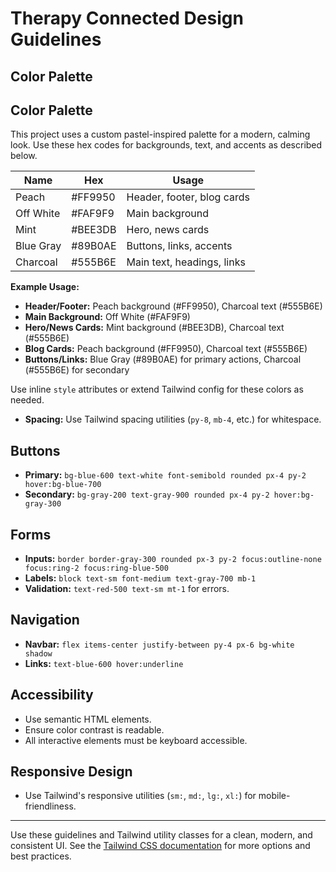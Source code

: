 # Therapy Connected Design Guidelines

## Color Palette
## Color Palette
This project uses a custom pastel-inspired palette for a modern, calming look. Use these hex codes for backgrounds, text, and accents as described below.

| Name         | Hex     | Usage                       |
|--------------|---------|-----------------------------|
| Peach        | #FF9950 | Header, footer, blog cards  |
| Off White    | #FAF9F9 | Main background             |
| Mint         | #BEE3DB | Hero, news cards            |
| Blue Gray    | #89B0AE | Buttons, links, accents     |
| Charcoal     | #555B6E | Main text, headings, links  |

**Example Usage:**
- **Header/Footer:** Peach background (#FF9950), Charcoal text (#555B6E)
- **Main Background:** Off White (#FAF9F9)
- **Hero/News Cards:** Mint background (#BEE3DB), Charcoal text (#555B6E)
- **Blog Cards:** Peach background (#FF9950), Charcoal text (#555B6E)
- **Buttons/Links:** Blue Gray (#89B0AE) for primary actions, Charcoal (#555B6E) for secondary

Use inline `style` attributes or extend Tailwind config for these colors as needed.
- **Spacing:** Use Tailwind spacing utilities (`py-8`, `mb-4`, etc.) for whitespace.
## Buttons
- **Primary:** `bg-blue-600 text-white font-semibold rounded px-4 py-2 hover:bg-blue-700`
- **Secondary:** `bg-gray-200 text-gray-900 rounded px-4 py-2 hover:bg-gray-300`

## Forms
- **Inputs:** `border border-gray-300 rounded px-3 py-2 focus:outline-none focus:ring-2 focus:ring-blue-500`
- **Labels:** `block text-sm font-medium text-gray-700 mb-1`
- **Validation:** `text-red-500 text-sm mt-1` for errors.

## Navigation
- **Navbar:** `flex items-center justify-between py-4 px-6 bg-white shadow`
- **Links:** `text-blue-600 hover:underline`

## Accessibility
- Use semantic HTML elements.
- Ensure color contrast is readable.
- All interactive elements must be keyboard accessible.

## Responsive Design
- Use Tailwind's responsive utilities (`sm:`, `md:`, `lg:`, `xl:`) for mobile-friendliness.

---

Use these guidelines and Tailwind utility classes for a clean, modern, and consistent UI. See the [Tailwind CSS documentation](https://tailwindcss.com/docs) for more options and best practices.
